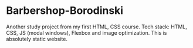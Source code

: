 # Barbershop-Borodinski
Another study project from my first HTML, CSS course.
Tech stack: HTML, CSS, JS (modal windows), Flexbox and image optimization.
This is absolutely static website.

